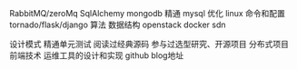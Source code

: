 RabbitMQ/zeroMq 
SqlAlchemy
mongodb 精通
mysql 优化
linux 命令和配置
tornado/flask/django
算法
数据结构
openstack 
docker
sdn


设计模式
精通单元测试
阅读过经典源码
参与过选型研究、开源项目
分布式项目
前端技术
运维工具的设计和实现
github
blog地址